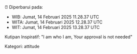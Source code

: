 ⏰ Diperbarui pada:
- WIB: Jumat, 14 Februari 2025 11.28.37 UTC
- WITA: Jumat, 14 Februari 2025 12.28.37 UTC
- WIT: Jumat, 14 Februari 2025 13.28.37 UTC

Kutipan Inspiratif:
"I am who I am, Your approval is not needed"


Kategori: attitude

